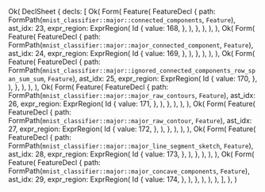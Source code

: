 Ok(
    DeclSheet {
        decls: [
            Ok(
                Form(
                    Feature(
                        FeatureDecl {
                            path: FormPath(`mnist_classifier::major::connected_components`, `Feature`),
                            ast_idx: 23,
                            expr_region: ExprRegion(
                                Id {
                                    value: 168,
                                },
                            ),
                        },
                    ),
                ),
            ),
            Ok(
                Form(
                    Feature(
                        FeatureDecl {
                            path: FormPath(`mnist_classifier::major::major_connected_component`, `Feature`),
                            ast_idx: 24,
                            expr_region: ExprRegion(
                                Id {
                                    value: 169,
                                },
                            ),
                        },
                    ),
                ),
            ),
            Ok(
                Form(
                    Feature(
                        FeatureDecl {
                            path: FormPath(`mnist_classifier::major::ignored_connected_components_row_span_sum_sum`, `Feature`),
                            ast_idx: 25,
                            expr_region: ExprRegion(
                                Id {
                                    value: 170,
                                },
                            ),
                        },
                    ),
                ),
            ),
            Ok(
                Form(
                    Feature(
                        FeatureDecl {
                            path: FormPath(`mnist_classifier::major::major_raw_contours`, `Feature`),
                            ast_idx: 26,
                            expr_region: ExprRegion(
                                Id {
                                    value: 171,
                                },
                            ),
                        },
                    ),
                ),
            ),
            Ok(
                Form(
                    Feature(
                        FeatureDecl {
                            path: FormPath(`mnist_classifier::major::major_raw_contour`, `Feature`),
                            ast_idx: 27,
                            expr_region: ExprRegion(
                                Id {
                                    value: 172,
                                },
                            ),
                        },
                    ),
                ),
            ),
            Ok(
                Form(
                    Feature(
                        FeatureDecl {
                            path: FormPath(`mnist_classifier::major::major_line_segment_sketch`, `Feature`),
                            ast_idx: 28,
                            expr_region: ExprRegion(
                                Id {
                                    value: 173,
                                },
                            ),
                        },
                    ),
                ),
            ),
            Ok(
                Form(
                    Feature(
                        FeatureDecl {
                            path: FormPath(`mnist_classifier::major::major_concave_components`, `Feature`),
                            ast_idx: 29,
                            expr_region: ExprRegion(
                                Id {
                                    value: 174,
                                },
                            ),
                        },
                    ),
                ),
            ),
        ],
    },
)